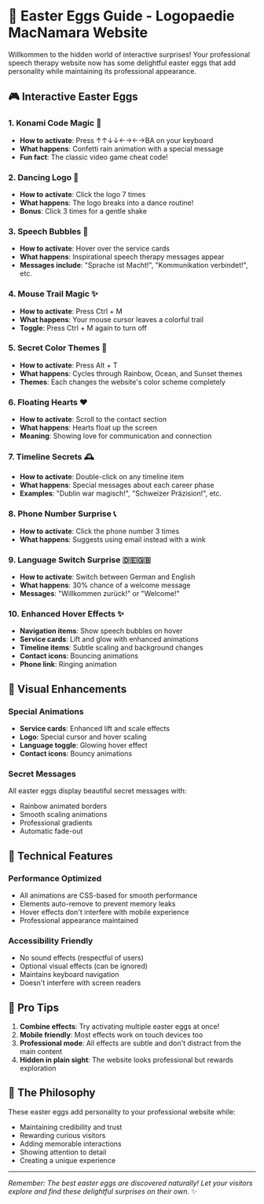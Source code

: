 # 🎉 Easter Eggs Guide - Logopaedie MacNamara Website

Willkommen to the hidden world of interactive surprises! Your professional speech therapy website now has some delightful easter eggs that add personality while maintaining its professional appearance.

## 🎮 Interactive Easter Eggs

### 1. **Konami Code Magic** 🎯
- **How to activate**: Press ↑↑↓↓←→←→BA on your keyboard
- **What happens**: Confetti rain animation with a special message
- **Fun fact**: The classic video game cheat code!

### 2. **Dancing Logo** 💃
- **How to activate**: Click the logo 7 times
- **What happens**: The logo breaks into a dance routine!
- **Bonus**: Click 3 times for a gentle shake

### 3. **Speech Bubbles** 💬
- **How to activate**: Hover over the service cards
- **What happens**: Inspirational speech therapy messages appear
- **Messages include**: "Sprache ist Macht!", "Kommunikation verbindet!", etc.

### 4. **Mouse Trail Magic** ✨
- **How to activate**: Press Ctrl + M
- **What happens**: Your mouse cursor leaves a colorful trail
- **Toggle**: Press Ctrl + M again to turn off

### 5. **Secret Color Themes** 🌈
- **How to activate**: Press Alt + T
- **What happens**: Cycles through Rainbow, Ocean, and Sunset themes
- **Themes**: Each changes the website's color scheme completely

### 6. **Floating Hearts** ❤️
- **How to activate**: Scroll to the contact section
- **What happens**: Hearts float up the screen
- **Meaning**: Showing love for communication and connection

### 7. **Timeline Secrets** 🕰️
- **How to activate**: Double-click on any timeline item
- **What happens**: Special messages about each career phase
- **Examples**: "Dublin war magisch!", "Schweizer Präzision!", etc.

### 8. **Phone Number Surprise** 📞
- **How to activate**: Click the phone number 3 times
- **What happens**: Suggests using email instead with a wink

### 9. **Language Switch Surprise** 🇩🇪🇬🇧
- **How to activate**: Switch between German and English
- **What happens**: 30% chance of a welcome message
- **Messages**: "Willkommen zurück!" or "Welcome!"

### 10. **Enhanced Hover Effects** ✨
- **Navigation items**: Show speech bubbles on hover
- **Service cards**: Lift and glow with enhanced animations
- **Timeline items**: Subtle scaling and background changes
- **Contact icons**: Bouncing animations
- **Phone link**: Ringing animation

## 🎨 Visual Enhancements

### Special Animations
- **Service cards**: Enhanced lift and scale effects
- **Logo**: Special cursor and hover scaling
- **Language toggle**: Glowing hover effect
- **Contact icons**: Bouncy animations

### Secret Messages
All easter eggs display beautiful secret messages with:
- Rainbow animated borders
- Smooth scaling animations
- Professional gradients
- Automatic fade-out

## 🔧 Technical Features

### Performance Optimized
- All animations are CSS-based for smooth performance
- Elements auto-remove to prevent memory leaks
- Hover effects don't interfere with mobile experience
- Professional appearance maintained

### Accessibility Friendly
- No sound effects (respectful of users)
- Optional visual effects (can be ignored)
- Maintains keyboard navigation
- Doesn't interfere with screen readers

## 🎪 Pro Tips

1. **Combine effects**: Try activating multiple easter eggs at once!
2. **Mobile friendly**: Most effects work on touch devices too
3. **Professional mode**: All effects are subtle and don't distract from the main content
4. **Hidden in plain sight**: The website looks professional but rewards exploration

## 🌟 The Philosophy

These easter eggs add personality to your professional website while:
- Maintaining credibility and trust
- Rewarding curious visitors
- Adding memorable interactions
- Showing attention to detail
- Creating a unique experience

---

*Remember: The best easter eggs are discovered naturally! Let your visitors explore and find these delightful surprises on their own.* ✨ 